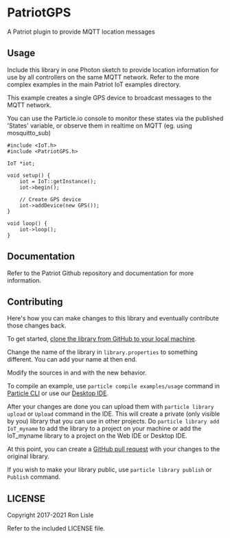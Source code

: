 # PatriotGPS

A Patriot plugin to provide MQTT location messages


## Usage

Include this library in one Photon sketch to provide location information
for use by all controllers on the same MQTT network.
Refer to the more complex examples in the main Patriot IoT examples
 directory.

This example creates a single GPS device to broadcast
messages to the MQTT network.

You can use the Particle.io console to monitor these states via the
published 'States' variable, or observe them in realtime on MQTT
(eg. using mosquitto_sub)

```
#include <IoT.h>
#include <PatriotGPS.h>

IoT *iot;

void setup() {
    iot = IoT::getInstance();
    iot->begin();

    // Create GPS device
    iot->addDevice(new GPS());
}

void loop() {
    iot->loop();
}
```

## Documentation

Refer to the Patriot Github repository and documentation for more
information.


## Contributing

Here's how you can make changes to this library and eventually contribute those changes back.

To get started, [clone the library from GitHub to your local machine](https://help.github.com/articles/cloning-a-repository/).

Change the name of the library in `library.properties` to something different. You can add your name at then end.

Modify the sources in <src> and <examples> with the new behavior.

To compile an example, use `particle compile examples/usage` command in [Particle CLI](https://docs.particle.io/guide/tools-and-features/cli#update-your-device-remotely) or use our [Desktop IDE](https://docs.particle.io/guide/tools-and-features/dev/#compiling-code).

After your changes are done you can upload them with `particle library upload` or `Upload` command in the IDE. This will create a private (only visible by you) library that you can use in other projects. Do `particle library add IoT_myname` to add the library to a project on your machine or add the IoT_myname library to a project on the Web IDE or Desktop IDE.

At this point, you can create a [GitHub pull request](https://help.github.com/articles/about-pull-requests/) with your changes to the original library.

If you wish to make your library public, use `particle library publish` or `Publish` command.

## LICENSE
Copyright 2017-2021 Ron Lisle

Refer to the included LICENSE file.
